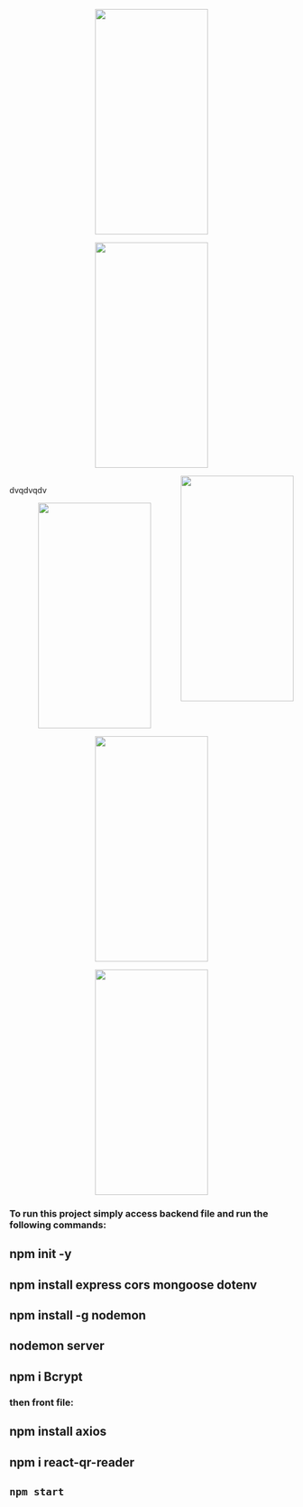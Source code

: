 
<p align="center">
    <img src="https://user-images.githubusercontent.com/97188701/178636014-1912f10e-bc25-49b3-a304-ac6dd92163c7.png" width="200" height="400"  />
 </p>
 
 <p align="center">
        <img src="https://user-images.githubusercontent.com/97188701/178636022-3467a0ba-04b4-4a8b-b6dd-3815e35d98c9.png" width="200" height="400" />
  </p>
  
 <p align="center">
    <img align="right" src="https://user-images.githubusercontent.com/97188701/178636026-31f59468-f968-4fd0-88f2-9c32bcb094ca.png" width="200" height="400" />
  </p>
  <br/>
  dvqdvqdv
  
 <p align="center">
    <img src="https://user-images.githubusercontent.com/97188701/178636034-71c7ca71-fcf9-4ab3-ad0b-094451be1a96.png" width="200" height="400" />
 </p>
 
 
 <p align="center">
        <img src="https://user-images.githubusercontent.com/97188701/178636040-80b37c99-d20b-408e-8274-13998f696891.png" width="200" height="400" />
 </p>
 
 <p align="center">
   <img src="https://user-images.githubusercontent.com/97188701/178636046-55c4ba16-5e3a-461e-bc07-8a7b2ff43be8.PNG" width="200" height="400" />
 </p>




### To run this project simply access backend file and run the following commands:

## npm init -y
## npm install express cors mongoose dotenv
## npm install -g nodemon
## nodemon server
## npm i Bcrypt 

### then front file:

## npm install axios
## npm i react-qr-reader
## `npm start`
